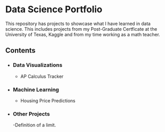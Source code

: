 # Data Science Portfolio
This repository has projects to showcase what I have learned in data science.  This includes projects from my Post-Graduate Certficate at the University of Texas, Kaggle and from my time working as a math teacher.  

## Contents
- ###  Data Visualizations
  - AP Calculus Tracker

- ###  Machine Learning
  - Housing Price Predictions

 - ### Other Projects
   -Definition of a limit.

